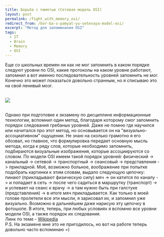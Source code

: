 ```yaml
---
title: Борьба с памятью (Сетевая модель OSI)
layout: post
permalink: /fight_with_memory_osi/
redirect_from: /bor-ba-s-pamyat-yu-setevaya-model-osi/
excerpt: "Метод для запоминания OSI"
tags:
  - IT
  - Brain
  - Memory
  - OSI
---
```


Еще со школьных времен ни как не мог запомнить в каком порядке следуют уровни по OSI, какие протоколы на каком уровне работают, запомнил а вот именно последовательность уровней запомнить не мог. Конечно это может показаться довольно странным, но я списываю это на свой ленивый мозг.

<br>
<img src="https://farm6.staticflickr.com/5688/21642692652_8d58b37ba3_o.jpg">
<br>
<br>

Однако при подготовке к экзамену по дисциплине информационные технологии, вспомнил один метод, благодаря которому смог запомнить порядок следования гребаных уровней. Даже не помню где научился или начитался про этот метод, но основывается он на "визуально-ассоциативном" ощущении. Не знаю на сколько грамотно я его обозвал, но главное, что формулировка передает основную мысль метода, когда к ряду слов, которые необходимо запомнить, подбираются визуальные изображения, которые ассоциируются со словом. По модели OSI имеем такой порядок уровней: физический -> канальный -> сетевой -> транспортный -> сеансовый -> представления -> прикладной. Моё, возможно больное, воображение при попытке подобрать картинки к этим словам, выдало следующую цепочку: пинают (прикладывают физическую силу) мяч -> он катится по каналу -> и попадает в сеть -> после чего садиться в маршрутку (транспорт) -> и успевает на сеанс к врачу -> а там нужно быть при галстуке (представления) -> в итоге мяч прикладывается. Как только в моей голове пролетели все эти мысли, я зарисовал их, и запомнил уже визуально. Возможно в дальнейшем даже нарисую эту цепочку в фотошопе. В итоге, теперь, при любых условиях я вспомню все уровни модели OSI, а также порядок их следования.
<br />
Линк по теме - <a href="http://ru.wikipedia.org/wiki/Сетевая_модель_OSI" target="_BLANK"> Wikipedia </a>
<br />
P.S. На экзамене мне это не пригодилось, но вот на работе теперь довольно часто вспоминаю =)
